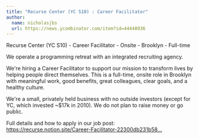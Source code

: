 ```yaml
---
title: "Recurse Center (YC S10) : Career Facilitator"
author:
  name: nicholasjbs
  url: https://news.ycombinator.com/item?id=44448936
---
```

Recurse Center (YC S10) - Career Facilitator - Onsite - Brooklyn - Full-time

We operate a programming retreat with an integrated recruiting agency.

We&#x27;re hiring a Career Facilitator to support our mission to transform lives by helping people direct themselves. This is a full-time, onsite role in Brooklyn with meaningful work, good benefits, great colleagues, clear goals, and a healthy culture.

We&#x27;re a small, privately held business with no outside investors (except for YC, which invested ~$17k in 2010). We do not plan to raise money or go public.

Full details and how to apply in our job post: <a href="https:&#x2F;&#x2F;recurse.notion.site&#x2F;Career-Facilitator-22300db231b580ba9190df9d5e480080" rel="nofollow">https:&#x2F;&#x2F;recurse.notion.site&#x2F;Career-Facilitator-22300db231b58...</a>
<JobApplication />

